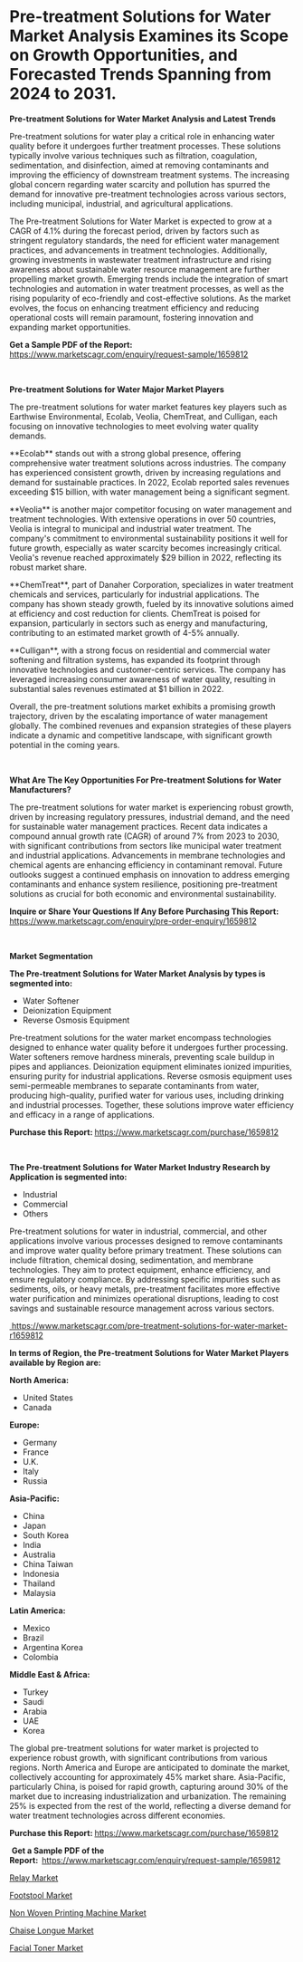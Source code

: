 <p><h1>Pre-treatment Solutions for Water Market Analysis Examines its Scope on Growth Opportunities, and Forecasted Trends Spanning from 2024 to 2031.</h1></p><p><strong>Pre-treatment Solutions for Water Market Analysis and Latest Trends</strong></p>
<p><p>Pre-treatment solutions for water play a critical role in enhancing water quality before it undergoes further treatment processes. These solutions typically involve various techniques such as filtration, coagulation, sedimentation, and disinfection, aimed at removing contaminants and improving the efficiency of downstream treatment systems. The increasing global concern regarding water scarcity and pollution has spurred the demand for innovative pre-treatment technologies across various sectors, including municipal, industrial, and agricultural applications.</p><p>The Pre-treatment Solutions for Water Market is expected to grow at a CAGR of 4.1% during the forecast period, driven by factors such as stringent regulatory standards, the need for efficient water management practices, and advancements in treatment technologies. Additionally, growing investments in wastewater treatment infrastructure and rising awareness about sustainable water resource management are further propelling market growth. Emerging trends include the integration of smart technologies and automation in water treatment processes, as well as the rising popularity of eco-friendly and cost-effective solutions. As the market evolves, the focus on enhancing treatment efficiency and reducing operational costs will remain paramount, fostering innovation and expanding market opportunities.</p></p>
<p><strong>Get a Sample PDF of the Report:&nbsp;</strong> <a href="https://www.marketscagr.com/enquiry/request-sample/1659812?utm_campaign=1326&utm_medium=2&utm_source=Github&utm_content=ia&utm_term=28092024&utm_id=pre-treatment-solutions-for-water">https://www.marketscagr.com/enquiry/request-sample/1659812</a></p>
<p>&nbsp;</p>
<p><strong>Pre-treatment Solutions for Water Major Market Players</strong></p>
<p><p>The pre-treatment solutions for water market features key players such as Earthwise Environmental, Ecolab, Veolia, ChemTreat, and Culligan, each focusing on innovative technologies to meet evolving water quality demands.</p><p>**Ecolab** stands out with a strong global presence, offering comprehensive water treatment solutions across industries. The company has experienced consistent growth, driven by increasing regulations and demand for sustainable practices. In 2022, Ecolab reported sales revenues exceeding $15 billion, with water management being a significant segment.</p><p>**Veolia** is another major competitor focusing on water management and treatment technologies. With extensive operations in over 50 countries, Veolia is integral to municipal and industrial water treatment. The company's commitment to environmental sustainability positions it well for future growth, especially as water scarcity becomes increasingly critical. Veolia's revenue reached approximately $29 billion in 2022, reflecting its robust market share.</p><p>**ChemTreat**, part of Danaher Corporation, specializes in water treatment chemicals and services, particularly for industrial applications. The company has shown steady growth, fueled by its innovative solutions aimed at efficiency and cost reduction for clients. ChemTreat is poised for expansion, particularly in sectors such as energy and manufacturing, contributing to an estimated market growth of 4-5% annually.</p><p>**Culligan**, with a strong focus on residential and commercial water softening and filtration systems, has expanded its footprint through innovative technologies and customer-centric services. The company has leveraged increasing consumer awareness of water quality, resulting in substantial sales revenues estimated at $1 billion in 2022.</p><p>Overall, the pre-treatment solutions market exhibits a promising growth trajectory, driven by the escalating importance of water management globally. The combined revenues and expansion strategies of these players indicate a dynamic and competitive landscape, with significant growth potential in the coming years.</p></p>
<p>&nbsp;</p>
<p><strong>What Are The Key Opportunities For Pre-treatment Solutions for Water Manufacturers?</strong></p>
<p><p>The pre-treatment solutions for water market is experiencing robust growth, driven by increasing regulatory pressures, industrial demand, and the need for sustainable water management practices. Recent data indicates a compound annual growth rate (CAGR) of around 7% from 2023 to 2030, with significant contributions from sectors like municipal water treatment and industrial applications. Advancements in membrane technologies and chemical agents are enhancing efficiency in contaminant removal. Future outlooks suggest a continued emphasis on innovation to address emerging contaminants and enhance system resilience, positioning pre-treatment solutions as crucial for both economic and environmental sustainability.</p></p>
<p><strong>Inquire or Share Your Questions If Any Before Purchasing This Report:</strong> <a href="https://www.marketscagr.com/enquiry/pre-order-enquiry/1659812?utm_campaign=1326&utm_medium=2&utm_source=Github&utm_content=ia&utm_term=28092024&utm_id=pre-treatment-solutions-for-water">https://www.marketscagr.com/enquiry/pre-order-enquiry/1659812</a></p>
<p>&nbsp;</p>
<p><strong>Market Segmentation</strong></p>
<p><strong>The Pre-treatment Solutions for Water Market Analysis by types is segmented into:</strong></p>
<p><ul><li>Water Softener</li><li>Deionization Equipment</li><li>Reverse Osmosis Equipment</li></ul></p>
<p><p>Pre-treatment solutions for the water market encompass technologies designed to enhance water quality before it undergoes further processing. Water softeners remove hardness minerals, preventing scale buildup in pipes and appliances. Deionization equipment eliminates ionized impurities, ensuring purity for industrial applications. Reverse osmosis equipment uses semi-permeable membranes to separate contaminants from water, producing high-quality, purified water for various uses, including drinking and industrial processes. Together, these solutions improve water efficiency and efficacy in a range of applications.</p></p>
<p><strong>Purchase this Report:&nbsp;</strong><a href="https://www.marketscagr.com/purchase/1659812?utm_campaign=1326&utm_medium=2&utm_source=Github&utm_content=ia&utm_term=28092024&utm_id=pre-treatment-solutions-for-water">https://www.marketscagr.com/purchase/1659812</a></p>
<p>&nbsp;</p>
<p><strong>The Pre-treatment Solutions for Water Market Industry Research by Application is segmented into:</strong></p>
<p><ul><li>Industrial</li><li>Commercial</li><li>Others</li></ul></p>
<p><p>Pre-treatment solutions for water in industrial, commercial, and other applications involve various processes designed to remove contaminants and improve water quality before primary treatment. These solutions can include filtration, chemical dosing, sedimentation, and membrane technologies. They aim to protect equipment, enhance efficiency, and ensure regulatory compliance. By addressing specific impurities such as sediments, oils, or heavy metals, pre-treatment facilitates more effective water purification and minimizes operational disruptions, leading to cost savings and sustainable resource management across various sectors.</p></p>
<p><a href="https://www.marketscagr.com/pre-treatment-solutions-for-water-market-r1659812?utm_campaign=1326&utm_medium=2&utm_source=Github&utm_content=ia&utm_term=28092024&utm_id=pre-treatment-solutions-for-water">&nbsp;https://www.marketscagr.com/pre-treatment-solutions-for-water-market-r1659812</a></p>
<p><strong>In terms of Region, the Pre-treatment Solutions for Water Market Players available by Region are:</strong></p>
<p>
    <p> <strong> North America: </strong>
        <ul>
            <li>United States</li>
            <li>Canada</li>
        </ul>
        </p> 
    <p> <strong> Europe: </strong>
        <ul>
            <li>Germany</li>
            <li>France</li>
            <li>U.K.</li>
            <li>Italy</li>
            <li>Russia</li>
        </ul>
        </p> 
    <p> <strong> Asia-Pacific: </strong>
        <ul>
            <li>China</li>
            <li>Japan</li>
            <li>South Korea</li>
            <li>India</li>
            <li>Australia</li>
            <li>China Taiwan</li>
            <li>Indonesia</li>
            <li>Thailand</li>
            <li>Malaysia</li>
        </ul>
        </p> 
    <p> <strong> Latin America: </strong>
        <ul>
            <li>Mexico</li>
            <li>Brazil</li>
            <li>Argentina Korea</li>
            <li>Colombia</li>
        </ul>
        </p> 
    <p> <strong> Middle East & Africa: </strong>
        <ul>
            <li>Turkey</li>
            <li>Saudi</li>
            <li>Arabia</li>
            <li>UAE</li>
            <li>Korea</li>
        </ul>
    </p>
    </p>
<p><p>The global pre-treatment solutions for water market is projected to experience robust growth, with significant contributions from various regions. North America and Europe are anticipated to dominate the market, collectively accounting for approximately 45% market share. Asia-Pacific, particularly China, is poised for rapid growth, capturing around 30% of the market due to increasing industrialization and urbanization. The remaining 25% is expected from the rest of the world, reflecting a diverse demand for water treatment technologies across different economies.</p></p>
<p><strong>Purchase this Report: </strong><a href="https://www.marketscagr.com/purchase/1659812?utm_campaign=1326&utm_medium=2&utm_source=Github&utm_content=ia&utm_term=28092024&utm_id=pre-treatment-solutions-for-water">https://www.marketscagr.com/purchase/1659812</a></p>
<p>&nbsp;<strong>Get a Sample PDF of the Report:&nbsp;&nbsp;</strong><a href="https://www.marketscagr.com/enquiry/request-sample/1659812?utm_campaign=1326&utm_medium=2&utm_source=Github&utm_content=ia&utm_term=28092024&utm_id=pre-treatment-solutions-for-water">https://www.marketscagr.com/enquiry/request-sample/1659812</a></p>
<p><strong></strong></p>
<p><p><a href="https://issuu.com/reportprime-2/docs/relay-market-size-2030.pptx_5929c497ab449f?utm_campaign=1326&utm_medium=2&utm_source=Github&utm_content=ia&utm_term=28092024&utm_id=pre-treatment-solutions-for-water">Relay Market</a></p><p><a href="https://www.linkedin.com/pulse/global-footstool-market-focus-application-end-use-industry-type-v0hyf?utm_campaign=1326&utm_medium=2&utm_source=Github&utm_content=ia&utm_term=28092024&utm_id=pre-treatment-solutions-for-water">Footstool Market</a></p><p><a href="https://issuu.com/reportprime-2/docs/non-woven-printing-machine-market-s_ae0cf2a86d142a?utm_campaign=1326&utm_medium=2&utm_source=Github&utm_content=ia&utm_term=28092024&utm_id=pre-treatment-solutions-for-water">Non Woven Printing Machine Market</a></p><p><a href="https://www.linkedin.com/pulse/chaise-longue-market-global-share-ranking-overall-sales-hjmqf?utm_campaign=1326&utm_medium=2&utm_source=Github&utm_content=ia&utm_term=28092024&utm_id=pre-treatment-solutions-for-water">Chaise Longue Market</a></p><p><a href="https://www.linkedin.com/pulse/global-facial-toner-industry-research-report-competitive-9dide?utm_campaign=1326&utm_medium=2&utm_source=Github&utm_content=ia&utm_term=28092024&utm_id=pre-treatment-solutions-for-water">Facial Toner Market</a></p></p>